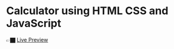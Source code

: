 # Calculator using HTML CSS and JavaScript
👉🏿
[Live Preview](https://calculator-thecodeschool.netlify.app/)